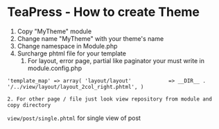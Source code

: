TeaPress - How to create Theme
=====================

1. Copy "MyTheme" module
2. Change name "MyTheme" with your theme's name
3. Change namespace in Module.php
4. Surcharge phtml file for your template
    1. For layout, error page, partial like paginator your must write in module.config.php

`'template_map' => array(
    'layout/layout'            => __DIR__ . '/../view/layout/layout_2col_right.phtml',
)`

    2. For other page / file just look view repository from module and copy directory

`view/post/single.phtml` for single view of post
